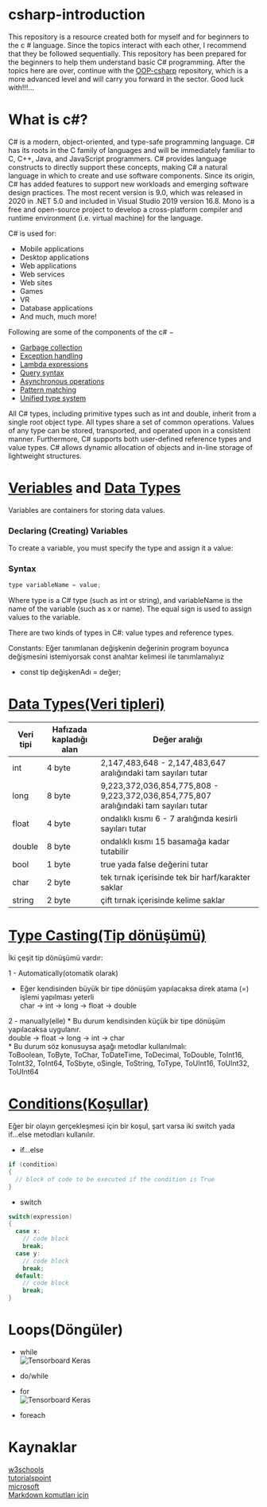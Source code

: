 # csharp-introduction
This repository is a resource created both for myself and for beginners to the c # language. Since the topics interact with each other, I recommend that they be followed sequentially. This repository has been prepared for the beginners to help them understand basic C# programming. After the topics here are over, continue with the [OOP-csharp](https://github.com/rmznkrblt/OOP-csharp) repository, which is a more advanced level and will carry you forward in the sector. Good luck with!!!...
 
# What is c#?
 C# is a modern, object-oriented, and type-safe programming language. C# has its roots in the C family of languages and will be immediately familiar to C, C++, Java, and JavaScript programmers. C# provides language constructs to directly support these concepts, making C# a natural language in which to create and use software components. Since its origin, C# has added features to support new workloads and emerging software design practices.
 The most recent version is 9.0, which was released in 2020 in .NET 5.0 and included in Visual Studio 2019 version 16.8. Mono is a free and open-source project to develop a cross-platform compiler and runtime environment (i.e. virtual machine) for the language.

C# is used for:
* Mobile applications
* Desktop applications
* Web applications
* Web services
* Web sites
* Games
* VR
* Database applications
* And much, much more!
 
 Following are some of the components of the c# −
 * [Garbage collection](https://docs.microsoft.com/tr-tr/dotnet/standard/garbage-collection/)
 * [Exception handling](https://docs.microsoft.com/tr-tr/dotnet/csharp/programming-guide/exceptions/)
 * [Lambda expressions](https://docs.microsoft.com/tr-tr/dotnet/csharp/language-reference/operators/lambda-expressions)
 * [Query syntax](https://docs.microsoft.com/tr-tr/dotnet/csharp/linq/)
 * [Asynchronous operations](https://docs.microsoft.com/tr-tr/dotnet/csharp/programming-guide/concepts/async/)
 * [Pattern matching](https://docs.microsoft.com/tr-tr/dotnet/csharp/pattern-matching)
 * [Unified type system](https://docs.microsoft.com/tr-tr/dotnet/csharp/programming-guide/types/)
 
  All C# types, including primitive types such as int and double, inherit from a single root object type. All types share a set of common operations. Values of any type can be stored, transported, and operated upon in a consistent manner. Furthermore, C# supports both user-defined reference types and value types. C# allows dynamic allocation of objects and in-line storage of lightweight structures.
  
  
#  [Veriables](https://github.com/rmznkrblt/csharp-introduction/tree/main/Veriables)  and [Data Types](https://github.com/rmznkrblt/csharp-introduction/tree/main/DataTypes)
 Variables are containers for storing data values.
 ### Declaring (Creating) Variables
 To create a variable, you must specify the type and assign it a value:
 ### Syntax
```c#
type variableName = value;
```
 Where type is a C# type (such as int or string), and variableName is the name of the variable (such as x or name). The equal sign is used to assign values to the variable.
 
 There are two kinds of types in C#: value types and reference types. 
 
 
  
<bold> Constants</bold>: Eğer tanımlanan değişkenin değerinin program boyunca değişmesini istemiyorsak const anahtar kelimesi ile tanımlamalıyız
* const tip değişkenAdı = değer;

# [Data Types(Veri tipleri)](https://github.com/rmznkrblt/csharp-introduction/tree/main/DataTypes)
 
 | Veri tipi | Hafızada kapladığı alan |Değer aralığı|
| -- | -- | -- |
| int   | 4 byte | 2,147,483,648 - 2,147,483,647 aralığındaki tam sayıları tutar |
| long | 8 byte | 9,223,372,036,854,775,808 - 9,223,372,036,854,775,807 aralığındaki tam sayıları tutar |
| float    | 4 byte | ondalıklı kısmı 6 - 7 aralığında kesirli sayıları tutar |
| double    | 8 byte | ondalıklı kısmı 15 basamağa kadar tutabilir |
| bool    | 1 byte | true yada false değerini tutar |
| char    | 2 byte | tek tırnak içerisinde tek bir harf/karakter saklar |
| string    | 2 byte | çift tırnak içerisinde kelime saklar |


# [Type Casting(Tip dönüşümü)](https://github.com/rmznkrblt/csharp-introduction/tree/main/DataTypes)

İki çeşit tip dönüşümü vardır:

 1 - Automatically(otomatik olarak)
   * Eğer kendisinden büyük bir tipe dönüşüm yapılacaksa direk atama (=) işlemi yapılması yeterli<br>
      char -> int -> long -> float -> double <br>
      
 2 - manually(elle)
    * Bu durum kendisinden küçük bir tipe dönüşüm yapılacaksa uygulanır. <br>
      double -> float -> long -> int -> char<br>
    * Bu durum söz konusuysa aşağı metodlar kullanılmalı:<br>
     ToBoolean, ToByte, ToChar, ToDateTime, ToDecimal, ToDouble, ToInt16, ToInt32, ToInt64, ToSbyte, oSingle, ToString, ToType, ToUInt16, ToUInt32, ToUInt64<br>
     
# [Conditions(Koşullar)](https://github.com/rmznkrblt/csharp-introduction/tree/main/Conditions)
 Eğer bir olayın gerçekleşmesi için bir koşul, şart varsa iki switch yada if...else metodları kullanılır.

* if...else<br>
```c#
if (condition)
{
  // block of code to be executed if the condition is True
}
```
* switch<br>
```c#
switch(expression)
{
  case x:
    // code block
    break;
  case y:
    // code block
    break;
  default:
    // code block
    break;
}
```


# Loops(Döngüler)

* while<br>
![Tensorboard Keras](https://blog.penjee.com/wp-content/uploads/2015/04/top-5-programming-animated-gifs_demonstration-of-while-loop-animation_logo.gif)

* do/while


* for <br>
![Tensorboard Keras](https://media.geeksforgeeks.org/wp-content/uploads/20191108131134/For-Loop.jpg)

* foreach
# Kaynaklar
 [w3schools](https://www.w3schools.com/cs/cs_variables.asp)<br>
 [tutorialspoint](https://www.tutorialspoint.com/csharp/index.htm)<br>
 [microsoft](https://docs.microsoft.com/tr-tr/dotnet/csharp/)<br>
 [Markdown komutları için](https://guides.github.com/features/mastering-markdown/)<br>
